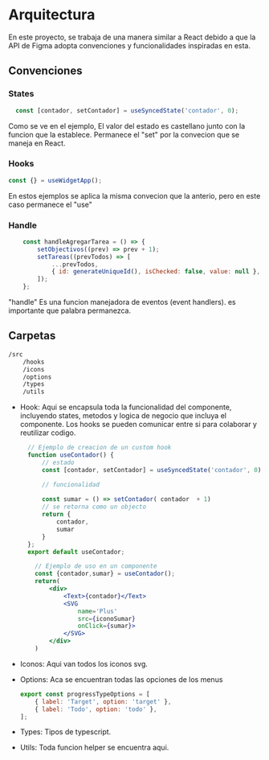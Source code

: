 
# Arquitectura


En este proyecto, se trabaja de una manera similar a React debido a que la API de Figma adopta convenciones y funcionalidades inspiradas en esta.


## Convenciones
### States

```javascript
  const [contador, setContador] = useSyncedState('contador', 0);
```
Como se ve en el ejemplo, El valor del estado es castellano junto con la funcion que la establece. Permanece el "set" por la convecion que se maneja en React.

### Hooks
```javascript
const {} = useWidgetApp();
```
En estos ejemplos se aplica la misma convecion que la anterio, pero en este caso permanece el "use"

### Handle

```javascript
    const handleAgregarTarea = () => {
        setObjectivos((prev) => prev + 1);
        setTareas((prevTodos) => [
            ...prevTodos,
            { id: generateUniqueId(), isChecked: false, value: null },
        ]);
    };
```
"handle" Es una funcion manejadora de eventos (event handlers).
es importante que palabra permanezca.


## Carpetas
``` bash
/src
    /hooks 
    /icons
    /options
    /types
    /utils
```
- Hook: Aqui se encapsula toda la funcionalidad del componente, incluyendo states, metodos y logica de negocio que incluya el componente. Los hooks se pueden comunicar entre si para colaborar y reutilizar codigo. 
  ```javascript
    // Ejemplo de creacion de un custom hook
    function useContador() {
        // estado
        const [contador, setContador] = useSyncedState('contador', 0);

        // funcionalidad
        
        const sumar = () => setContador( contador  + 1)
        // se retorna como un objecto
        return {
            contador, 
            sumar
        }
    };
    export default useContador;
    ```
    ```jsx
        // Ejemplo de uso en un componente
        const {contador,sumar} = useContador();
        return(
            <div>
                <Text>{contador}</Text>
                <SVG
                    name='Plus'
                    src={iconoSumar}
                    onClick={sumar}>
                </SVG>
            </div>
        )
    ```

- Iconos: Aqui van todos los iconos svg.
- Options: Aca se encuentran todas las opciones de los menus
    ```javascript
    export const progressTypeOptions = [
        { label: 'Target', option: 'target' },
        { label: 'Todo', option: 'todo' },
    ];
    ```
- Types: Tipos de typescript.
- Utils: Toda funcion helper se encuentra aqui.

